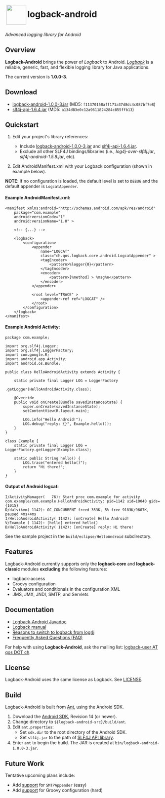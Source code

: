 <h1><a href="http://tony19.github.com/logback-android/"><img src="https://github.com/tony19/logback-android/raw/master/logback-site/src/site/resources/images/logos/lblogo-72x72.png" width="64" height="64" hspace="4" vspace="4" valign="middle"/></a>logback-android</h1>

*Advanced logging library for Android*


Overview
--------

**Logback-Android** brings the power of *Logback* to Android. [*Logback*][1] is a reliable, generic, fast, and flexible logging library for Java applications. 

The current version is **1.0.0-3**.

Download
--------
 * [logback-android-1.0.0-3.jar][13] (MD5: `f11370158aff171a37d8dc4c087bf7e8`)
 * [slf4j-api-1.6.4.jar][14] (MD5: `a134d83e0c12a9611824284c855ffb13`)

Quickstart
----------

 1. Edit your project's library references:

     * Include [logback-android-1.0.0-3.jar][13] and [slf4j-api-1.6.4.jar][14].
     * Exclude all other SLF4J bindings/libraries (i.e., *log4j-over-slf4j.jar*, *slf4j-android-1.5.8.jar*, etc).

 1. Edit AndroidManifest.xml with your Logback configuration (shown in example below).

**NOTE**: If no configuration is loaded, the default level is set to `DEBUG` and the default appender is `LogcatAppender`.

#### Example AndroidManifest.xml:

	<manifest xmlns:android="http://schemas.android.com/apk/res/android"
		package="com.example"
		android:versionCode="1"
		android:versionName="1.0" >
		
		<!-- {...} -->
		
		<logback>
			<configuration>
				<appender
					name="LOGCAT"
					class="ch.qos.logback.core.android.LogcatAppender" >
					<tagEncoder>
						<pattern>%logger{0}</pattern>
					</tagEncoder>
					<encoder>
						<pattern>[%method] > %msg%n</pattern>
					</encoder>
				</appender>
		
				<root level="TRACE" >
					<appender-ref ref="LOGCAT" />
				</root>
			</configuration>
		</logback>
	</manifest>


#### Example Android Activity:

	package com.example;
	
	import org.slf4j.Logger;
	import org.slf4j.LoggerFactory;
	import com.google.R;
	import android.app.Activity;
	import android.os.Bundle;
	
	public class HelloAndroidActivity extends Activity {
	
		static private final Logger LOG = LoggerFactory
										   .getLogger(HelloAndroidActivity.class);
										   
		@Override
		public void onCreate(Bundle savedInstanceState) {
			super.onCreate(savedInstanceState);
			setContentView(R.layout.main);
	
			LOG.info("Hello Android!");
			LOG.debug("reply: {}", Example.hello());
		}
	}
	
	class Example {
		static private final Logger LOG = LoggerFactory.getLogger(Example.class);
	  
		static public String hello() {
			LOG.trace("entered hello()");
			return "Hi there!";
		}
	}

#### Output of Android logcat:

	I/ActivityManager(   76): Start proc com.example for activity com.example/com.example.HelloAndroidActivity: pid=1142 uid=10040 gids={1015}
	D/dalvikvm( 1142): GC_CONCURRENT freed 353K, 5% free 9183K/9607K, paused 4ms+4ms
	I/HelloAndroidActivity( 1142): [onCreate] Hello Android!
	V/Example ( 1142): [hello] entered hello()
	D/HelloAndroidActivity( 1142): [onCreate] reply: Hi there!

See the sample project in the `build/eclipse/HelloAndroid` subdirectory.

Features
--------
Logback-Android currently supports only the **logback-core** and **logback-classic** modules **excluding** the following features:

* logback-access
* Groovy configuration
* Evaluators and conditionals in the configuration XML
* JMS, JMX, JNDI, SMTP, and Servlets

Documentation
-------------
* [Logback-Android Javadoc][8]
* [Logback manual][7]
* [Reasons to switch to logback from log4j][2]
* [Frequently Asked Questions (FAQ)][6]

For help with using **Logback-Android**, ask the mailing list: [logback-user AT qos DOT ch][9].

License
-------
Logback-Android uses the same license as Logback. See [LICENSE][12].

Build
-----
Logback-Android is built from [Ant][16], using the Android SDK.

1. Download the [Android SDK][15], Revision 14 (or newer).
2. Change directory to `${logback-android-src}/build/ant`.
2. Edit `ant.properties`:
	* Set `sdk.dir` to the root directory of the Android SDK.
	* Set `slf4j.jar` to the path of [SLF4J API library][14].
3. Enter `ant` to begin the build. The JAR is created at `bin/logback-android-1.0.0-3.jar`.


Future Work
-----------
Tentative upcoming plans include:

 * Add [support][10] for `SMTPAppender` (easy)
 * Add [support][11] for Groovy configuration (hard)

 [1]: http://logback.qos.ch
 [2]: http://logback.qos.ch/reasonsToSwitch.html
 [6]: http://logback.qos.ch/faq.html
 [7]: http://logback.qos.ch/manual/index.html
 [8]: http://tony19.github.com/logback-android/doc/1.0.0-3/
 [9]: mailto:logback-user@qos.ch
 [10]: http://stackoverflow.com/questions/2020088/sending-email-in-android-using-javamail-api-without-using-the-default-android-app
 [11]: http://thediscobot.blogspot.com/2009/07/howto-run-groovy-on-android.html
 [12]: https://github.com/tony19/logback-android/blob/master/LICENSE.md
 [13]: https://github.com/downloads/tony19/logback-android/logback-android-1.0.0-3.jar 
 [14]: https://github.com/downloads/tony19/logback-android/slf4j-api-1.6.4.jar
 [15]: http://developer.android.com/sdk/index.html
 [16]: http://ant.apache.org/
